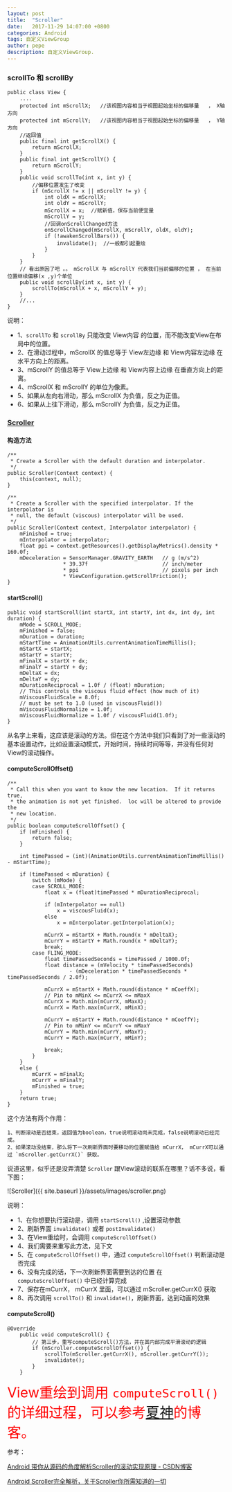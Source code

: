 ```yaml
---
layout: post
title:  "Scroller"
date:   2017-11-29 14:07:00 +0800
categories: Android
tags: 自定义ViewGroup
author: pepe
description: 自定义ViewGroup.
---
```


### scrollTo 和 scrollBy
~~~
public class View {  
    ....  
    protected int mScrollX;   //该视图内容相当于视图起始坐标的偏移量   ， X轴 方向      
    protected int mScrollY;   //该视图内容相当于视图起始坐标的偏移量   ， Y轴方向  
    //返回值  
    public final int getScrollX() {  
        return mScrollX;  
    }  
    public final int getScrollY() {  
        return mScrollY;  
    }  
    public void scrollTo(int x, int y) {  
        //偏移位置发生了改变  
        if (mScrollX != x || mScrollY != y) {  
            int oldX = mScrollX;  
            int oldY = mScrollY;  
            mScrollX = x;  //赋新值，保存当前便宜量  
            mScrollY = y;  
            //回调onScrollChanged方法  
            onScrollChanged(mScrollX, mScrollY, oldX, oldY);  
            if (!awakenScrollBars()) {  
                invalidate();  //一般都引起重绘  
            }  
        }  
    }  
    // 看出原因了吧 。。 mScrollX 与 mScrollY 代表我们当前偏移的位置 ， 在当前位置继续偏移(x ,y)个单位  
    public void scrollBy(int x, int y) {  
        scrollTo(mScrollX + x, mScrollY + y);  
    }  
    //...  
} 
~~~
说明：

* 1、`scrollTo` 和 `scrollBy` 只能改变 View内容 的位置，而不能改变View在布局中的位置。
* 2、在滑动过程中，mScrollX 的值总等于 View左边缘 和 View内容左边缘 在水平方向上的距离。
* 3、mScrollY 的值总等于 View上边缘 和 View内容上边缘 在垂直方向上的距离。
* 4、mScrollX 和 mScrollY 的单位为像素。
* 5、如果从左向右滑动，那么 mScrollX 为负值，反之为正值。
* 6、如果从上往下滑动，那么 mScrollY 为负值，反之为正值。
    
### [Scroller][scroller-url]

#### 构造方法
~~~
/** 
 * Create a Scroller with the default duration and interpolator. 
 */  
public Scroller(Context context) {  
    this(context, null);  
}  
  
/** 
 * Create a Scroller with the specified interpolator. If the interpolator is 
 * null, the default (viscous) interpolator will be used. 
 */  
public Scroller(Context context, Interpolator interpolator) {  
    mFinished = true;  
    mInterpolator = interpolator;  
    float ppi = context.getResources().getDisplayMetrics().density * 160.0f;  
    mDeceleration = SensorManager.GRAVITY_EARTH   // g (m/s^2)  
                  * 39.37f                        // inch/meter  
                  * ppi                           // pixels per inch  
                  * ViewConfiguration.getScrollFriction();  
}  
~~~

#### startScroll()
~~~
public void startScroll(int startX, int startY, int dx, int dy, int duration) {  
    mMode = SCROLL_MODE;  
    mFinished = false;  
    mDuration = duration;  
    mStartTime = AnimationUtils.currentAnimationTimeMillis();  
    mStartX = startX;  
    mStartY = startY;  
    mFinalX = startX + dx;  
    mFinalY = startY + dy;  
    mDeltaX = dx;  
    mDeltaY = dy;  
    mDurationReciprocal = 1.0f / (float) mDuration;  
    // This controls the viscous fluid effect (how much of it)  
    mViscousFluidScale = 8.0f;  
    // must be set to 1.0 (used in viscousFluid())  
    mViscousFluidNormalize = 1.0f;  
    mViscousFluidNormalize = 1.0f / viscousFluid(1.0f);  
} 
~~~
从名字上来看，这应该是滚动的方法。但在这个方法中我们只看到了对一些滚动的基本设置动作，比如设置滚动模式，开始时间，持续时间等等，并没有任何对View的滚动操作。
#### computeScrollOffset()
~~~
/** 
 * Call this when you want to know the new location.  If it returns true, 
 * the animation is not yet finished.  loc will be altered to provide the 
 * new location. 
 */   
public boolean computeScrollOffset() {  
    if (mFinished) {  
        return false;  
    }  
  
    int timePassed = (int)(AnimationUtils.currentAnimationTimeMillis() - mStartTime);  
  
    if (timePassed < mDuration) {  
        switch (mMode) {  
        case SCROLL_MODE:  
            float x = (float)timePassed * mDurationReciprocal;  
  
            if (mInterpolator == null)  
                x = viscousFluid(x);   
            else  
                x = mInterpolator.getInterpolation(x);  
  
            mCurrX = mStartX + Math.round(x * mDeltaX);  
            mCurrY = mStartY + Math.round(x * mDeltaY);  
            break;  
        case FLING_MODE:  
            float timePassedSeconds = timePassed / 1000.0f;  
            float distance = (mVelocity * timePassedSeconds)  
                    - (mDeceleration * timePassedSeconds * timePassedSeconds / 2.0f);  
              
            mCurrX = mStartX + Math.round(distance * mCoeffX);  
            // Pin to mMinX <= mCurrX <= mMaxX  
            mCurrX = Math.min(mCurrX, mMaxX);  
            mCurrX = Math.max(mCurrX, mMinX);  
              
            mCurrY = mStartY + Math.round(distance * mCoeffY);  
            // Pin to mMinY <= mCurrY <= mMaxY  
            mCurrY = Math.min(mCurrY, mMaxY);  
            mCurrY = Math.max(mCurrY, mMinY);  
              
            break;  
        }  
    }  
    else {  
        mCurrX = mFinalX;  
        mCurrY = mFinalY;  
        mFinished = true;  
    }  
    return true;  
} 
~~~
这个方法有两个作用：

    1、判断滚动是否结束，返回值为boolean，true说明滚动尚未完成，false说明滚动已经完成。
    2、如果滚动没结束，那么将下一次刷新界面时要移动的位置赋值给 mCurrX， mCurrX可以通过 `mScroller.getCurrX()` 获取。
    
说道这里，似乎还是没弄清楚 `Scroller` 跟View滚动的联系在哪里？话不多说，看下图：

![Scroller]({{ site.baseurl }}/assets/images/scroller.png)

说明：
    
* 1、在你想要执行滚动是，调用 `startScroll()` ,设置滚动参数
* 2、刷新界面 `invalidate()` 或者 `postInvalidate()`
* 3、在View重绘时，会调用 `computeScrollOffset()`
* 4、我们需要来重写此方法，见下文
* 5、在 `computeScrollOffset()` 中，通过 `computeScrollOffset()` 判断滚动是否完成
* 6、没有完成的话，下一次刷新界面需要到达的位置 在`computeScrollOffset()` 中已经计算完成
* 7、保存在mCurrX， mCurrX 里面，可以通过 mScroller.getCurrX() 获取
* 8、再次调用 `scrollTo()` 和 `invalidate()`，刷新界面，达到动画的效果
    
#### computeScroll()
~~~
@Override
    public void computeScroll() {
        // 第三步，重写computeScroll()方法，并在其内部完成平滑滚动的逻辑
        if (mScroller.computeScrollOffset()) {
            scrollTo(mScroller.getCurrX(), mScroller.getCurrY());
            invalidate();
        }
    }   
~~~   
<font color=#ff0000 size=6 >View重绘到调用 `computeScroll()`的详细过程，可以参考[夏神][xiaanming-url]的博客。</font>
    


参考：

[Android 带你从源码的角度解析Scroller的滚动实现原理 - CSDN博客](http://blog.csdn.net/xiaanming/article/details/17483273)

[Android Scroller完全解析，关于Scroller你所需知道的一切](http://blog.csdn.net/guolin_blog/article/details/48719871)

[scroller-url]:http://www.grepcode.com/file/repository.grepcode.com/java/ext/com.google.android/android/2.0_r1/android/widget/Scroller.java#Scroller.0mCurrX

[xiaanming-url]: http://blog.csdn.net/xiaanming
